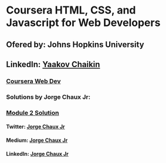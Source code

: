 # Coursera HTML, CSS, and Javascript for Web Developers
## Ofered by: Johns Hopkins University
## LinkedIn: [Yaakov Chaikin](https://www.linkedin.com/in/yaakovchaikin/)
### [Coursera Web Dev](https://www.facebook.com/CourseraWebDev)
### Solutions by Jorge Chaux Jr: 
### [Module 2 Solution](https://jorgechauxjr.github.io/coursera-web-development/module2-solution/)
#### Twitter: [Jorge Chaux Jr](https://twitter.com/jorgechauxjr)
#### Medium: [Jorge Chaux Jr](https://medium.com/@jorgechauxjr)
#### LinkedIn: [Jorge Chaux Jr](https://www.linkedin.com/in/jorgechauxjr/)
